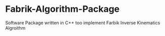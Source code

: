 # Fabrik-Algorithm-Package
Software Package written in C++ too implement Farbik Inverse Kinematics Algroithm
